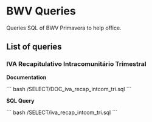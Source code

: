 # BWV Queries
Queries SQL of BWV Primavera to help office.

## List of queries

### IVA Recapitulativo Intracomunitário Trimestral

**Documentation**

´´´
bash
/SELECT/DOC_iva_recap_intcom_tri.sql
´´´

**SQL Query**

 ´´´
 bash
 /SELECT/iva_recap_intcom_tri.sql
 ´´´